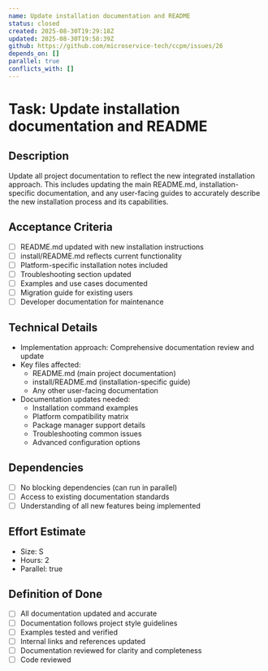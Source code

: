 ```yaml
---
name: Update installation documentation and README
status: closed
created: 2025-08-30T19:29:18Z
updated: 2025-08-30T19:58:39Z
github: https://github.com/microservice-tech/ccpm/issues/26
depends_on: []
parallel: true
conflicts_with: []
---
```


# Task: Update installation documentation and README

## Description
Update all project documentation to reflect the new integrated installation approach. This includes updating the main README.md, installation-specific documentation, and any user-facing guides to accurately describe the new installation process and its capabilities.

## Acceptance Criteria
- [ ] README.md updated with new installation instructions
- [ ] install/README.md reflects current functionality
- [ ] Platform-specific installation notes included
- [ ] Troubleshooting section updated
- [ ] Examples and use cases documented
- [ ] Migration guide for existing users
- [ ] Developer documentation for maintenance

## Technical Details
- Implementation approach: Comprehensive documentation review and update
- Key files affected:
  - README.md (main project documentation)
  - install/README.md (installation-specific guide)
  - Any other user-facing documentation
- Documentation updates needed:
  - Installation command examples
  - Platform compatibility matrix
  - Package manager support details
  - Troubleshooting common issues
  - Advanced configuration options

## Dependencies
- [ ] No blocking dependencies (can run in parallel)
- [ ] Access to existing documentation standards
- [ ] Understanding of all new features being implemented

## Effort Estimate
- Size: S
- Hours: 2
- Parallel: true

## Definition of Done
- [ ] All documentation updated and accurate
- [ ] Documentation follows project style guidelines
- [ ] Examples tested and verified
- [ ] Internal links and references updated
- [ ] Documentation reviewed for clarity and completeness
- [ ] Code reviewed
